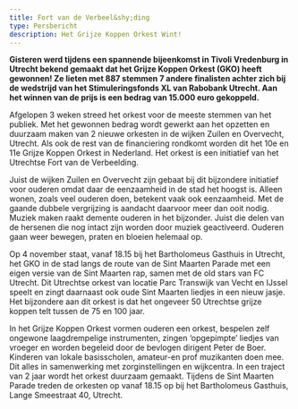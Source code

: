 ```yaml
---
title: Fort van de Verbeel&shy;ding
type: Persbericht
description: Het Grijze Koppen Orkest Wint!
---
```


**Gisteren werd tijdens een spannende bijeenkomst in Tivoli Vredenburg in Utrecht bekend gemaakt dat het Grijze Koppen Orkest (GKO) heeft gewonnen! Ze lieten met 887 stemmen 7 andere finalisten achter zich bij de wedstrijd van het Stimuleringsfonds XL van Rabobank Utrecht. Aan het winnen van de prijs is een bedrag van 15.000 euro gekoppeld.**

Afgelopen 3 weken streed het orkest voor de meeste stemmen van het publiek. Met het gewonnen bedrag wordt gewerkt aan het opzetten en duurzaam maken van 2 nieuwe orkesten in de wijken Zuilen en Overvecht, Utrecht. Als ook de rest van de financiering rondkomt worden dit het 10e en 11e Grijze Koppen Orkest in Nederland. Het orkest is een initiatief van het Utrechtse Fort van de Verbeelding.

Juist de wijken Zuilen en Overvecht zijn gebaat bij dit bijzondere initiatief voor ouderen omdat daar de eenzaamheid in de stad het hoogst is. Alleen wonen, zoals veel ouderen doen, betekent vaak ook eenzaamheid. Met de gaande dubbele vergrijzing is aandacht daarvoor meer dan ooit nodig.
Muziek maken raakt demente ouderen in het bijzonder. Juist die delen van de hersenen die nog intact zijn worden door muziek geactiveerd. Ouderen gaan weer bewegen, praten en bloeien helemaal op.

Op 4 november staat, vanaf 18.15 bij het Bartholomeus Gasthuis in Utrecht, het GKO in de stad langs de route van de Sint Maarten Parade met een eigen versie van de Sint Maarten rap, samen met de old stars van FC Utrecht. Dit Utrechtse orkest van locatie Parc Transwijk van Vecht en IJssel speelt en zingt daarnaast ook oude Sint Maarten liedjes in een nieuw jasje. Het bijzondere aan dit orkest is dat het ongeveer 50 Utrechtse grijze koppen telt tussen de 75 en 100 jaar.

<div class="small">In het Grijze Koppen Orkest vormen ouderen een orkest, bespelen zelf ongewone laagdrempelige instrumenten, zingen ‘opgepimpte’ liedjes van vroeger en worden begeleid door de bevlogen dirigent Peter de Boer. Kinderen van lokale basisscholen, amateur-en prof muzikanten doen mee. Dit alles in samenwerking met zorginstellingen en wijkcentra. In een traject van 2 jaar wordt het orkest duurzaam gemaakt. Tijdens de Sint Maarten Parade treden de orkesten op vanaf 18.15 op bij het Bartholomeus Gasthuis, Lange Smeestraat 40, Utrecht.</div>